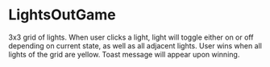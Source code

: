 # LightsOutGame

3x3 grid of lights. When user clicks a light, light will toggle either on or off depending on current state, as well as all adjacent lights. 
User wins when all lights of the grid are yellow. Toast message will appear upon winning. 
